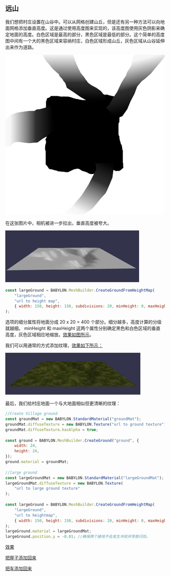 ## 远山

我们想把村庄设置在山谷中。可以从网格创建山丘，但是还有另一种方法可以向地面网格添加垂直高度。这是通过使用高度图来实现的，该高度图使用灰色阴影来确定地面的高度。白色区域是最高的部分，黑色区域是最低的部分。这个简单的高度图中间有一个大的黑色区域来容纳村庄，白色区域形成山丘，灰色区域从山谷延伸出来作为道路。

![Alt text](image.png)

在这张图片中，相机被进一步拉出，垂直高度被夸大。

![Alt text](image-1.png)

```javascript
const largeGround = BABYLON.MeshBuilder.CreateGroundFromHeightMap(
    "largeGround",
    "url to height map",
    { width: 150, height: 150, subdivisions: 20, minHeight: 0, maxHeight: 10 }
);
```

选项的细分属性将地面分成 20 x 20 = 400 个部分。细分越多，高度计算的分级就越细。 minHeight 和 maxHeight 这两个属性分别确定黑色和白色区域的垂直高度，灰色区域相应地缩放。[效果如图所示](https://playground.babylonjs.com/#KBS9I5#39)。

我们可以用通常的方式添加纹理，[效果如下所示：](https://playground.babylonjs.com/#KBS9I5#40)

![Alt text](image-2.png)

最后，我们给村庄地面一个与大地面相似但更清晰的纹理：

```javascript
//Create Village ground
const groundMat = new BABYLON.StandardMaterial("groundMat");
groundMat.diffuseTexture = new BABYLON.Texture("url to ground texture");
groundMat.diffuseTexture.hasAlpha = true;

const ground = BABYLON.MeshBuilder.CreateGround("ground", {
    width: 24,
    height: 24,
});
ground.material = groundMat;

//large ground
const largeGroundMat = new BABYLON.StandardMaterial("largeGroundMat");
largeGroundMat.diffuseTexture = new BABYLON.Texture(
    "url to large ground texture"
);

const largeGround = BABYLON.MeshBuilder.CreateGroundFromHeightMap(
    "largeGround",
    "url to heightmap",
    { width: 150, height: 150, subdivisions: 20, minHeight: 0, maxHeight: 4 }
);
largeGround.material = largeGroundMat;
largeGround.position.y = -0.01; //确保两个接地不会发生冲突并导致闪烁。
```

[效果](https://playground.babylonjs.com/#KBS9I5#85)

[把屋子添加回来](https://playground.babylonjs.com/#KBS9I5#86)

[把车添加回来](https://playground.babylonjs.com/#KBS9I5#87)
